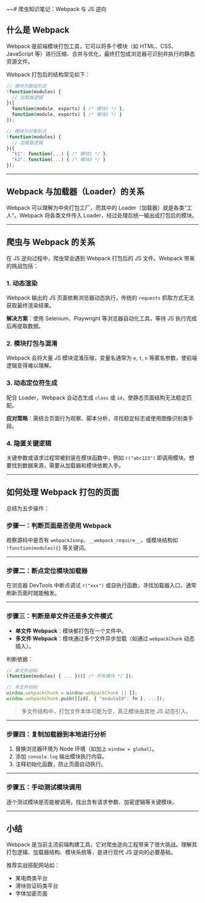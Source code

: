 
~~# 爬虫知识笔记：Webpack 与 JS 逆向

## 什么是 Webpack

Webpack 是前端模块打包工具，它可以将多个模块（如 HTML、CSS、JavaScript 等）进行压缩、合并与优化，最终打包成浏览器可识别并执行的静态资源文件。

Webpack 打包后的结构常见如下：

```js
// 模块为数组形式
!function(modules) {
  // 加载器逻辑
}([
  function(module, exports) { /* 模块1 */ },
  function(module, exports) { /* 模块2 */ }
]);

// 模块为对象形式
!function(modules) {
  // 加载器逻辑
}({
  "k1": function(...) { /* 模块1 */ },
  "k2": function(...) { /* 模块2 */ }
});
```

---

## Webpack 与加载器（Loader）的关系

Webpack 可以理解为中央打包工厂，而其中的 Loader（加载器）就是各类“工人”。Webpack 将各类文件传入 Loader，经过处理后统一输出成打包后的模块。

---

## 爬虫与 Webpack 的关系

在 JS 逆向过程中，爬虫常会遇到 Webpack 打包后的 JS 文件。Webpack 带来的挑战包括：

### 1. 动态渲染

Webpack 输出的 JS 页面依赖浏览器动态执行，传统的 `requests` 抓取方式无法获取最终渲染结果。

**解决方案**：使用 Selenium、Playwright 等浏览器自动化工具，等待 JS 执行完成后再提取数据。

### 2. 模块打包与混淆

Webpack 会将大量 JS 模块混淆压缩，变量名通常为 `e`, `t`, `n` 等匿名参数，使前端逻辑变得难以理解。

### 3. 动态定位符生成

配合 Loader，Webpack 会动态生成 `class` 或 `id`，使静态页面结构无法稳定匹配。

**应对策略**：需结合页面行为观察、脚本分析，寻找稳定标志或使用图像识别类手段。

### 4. 隐匿关键逻辑

关键参数或请求过程常被封装在模块函数中，例如 `r("abc123")` 即调用模块。想要找到数据来源，需要从加载器和模块依赖入手。

---

## 如何处理 Webpack 打包的页面

总结为五步操作：

### 步骤一：判断页面是否使用 Webpack

观察源码中是否有 `webpackJsonp`、`__webpack_require__`、或模块结构如 `!function(modules){}` 等关键词。

---

### 步骤二：断点定位模块加载器

在浏览器 DevTools 中断点调试 `r("xxx")` 或自执行函数，寻找加载器入口，通常刷新页面时就能触发。

---

### 步骤三：判断是单文件还是多文件模式

- **单文件 Webpack**：模块都打包在一个文件中。
- **多文件 Webpack**：模块通过多个文件异步加载（如通过 `webpackChunk` 动态插入）。

判断依据：

```js
// 单文件结构
(function(modules) { ... })([ /* 所有模块 */ ]);

// 多文件结构
window.webpackChunk = window.webpackChunk || [];
window.webpackChunk.push([[id], { "moduleId": fn }, ...]);
```

> 多文件结构中，打包文件本体可能为空，真正模块由其他 JS 动态引入。

---

### 步骤四：复制加载器到本地进行分析

1. 替换浏览器环境为 Node 环境（如加上 `window = global`）。
2. 添加 `console.log` 输出模块执行内容。
3. 注释初始化函数，防止页面自动执行。

---

### 步骤五：手动测试模块调用

逐个测试模块是否能被调用，找出含有请求参数、加密逻辑等关键模块。

---

## 小结

Webpack 是当前主流前端构建工具，它对爬虫逆向工程带来了很大挑战。理解其打包逻辑、加载器结构、模块系统等，是进行现代 JS 逆向的必要基础。

推荐实战搭配网站如：

- 某电商类平台
- 滑块验证码类平台
- 字体加密页面